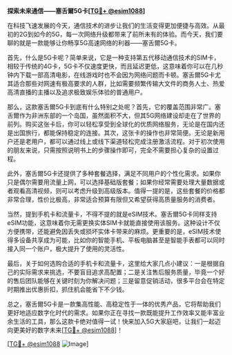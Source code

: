 **探索未来通信——塞舌爾5G卡[[TG💪+ @esim1088](https://t.me/s/esim1088)]**

在科技飞速发展的今天，通信技术的进步让我们的生活变得更加便捷与高效。从最初的2G到如今的5G，每一次网络升级都带来了前所未有的体验。而今天，我们要聊的就是一款能够让你畅享5G高速网络的利器——塞舌爾5G卡。

首先，什么是5G卡呢？简单来说，它是一种支持第五代移动通信技术的SIM卡，相较于传统的4G卡，5G卡不仅速度更快，而且延迟更低，这意味着你可以在几秒钟内下载一部高清电影，在线游戏时也不会因为网络问题而卡顿。塞舌爾5G卡尤其适合那些对网速有极高要求的人群，比如需要频繁传输大文件的商务人士、热爱高清直播的主播以及追求极致娱乐体验的普通用户。

那么，这款塞舌爾5G卡到底有什么特别之处呢？首先，它的覆盖范围非常广。塞舌爾作为非洲东部的一个岛国，虽然面积不大，但其5G网络建设却走在了世界的前列。购买这张卡后，你可以轻松享受到全球化的优质网络服务，无论是在国内还是出国旅行，都能保持稳定的连接。其次，这张卡的操作也非常简便。无论是新用户还是老用户，都可以通过线上或线下渠道轻松完成注册激活流程。对于初次使用的朋友来说，只需按照说明书上的步骤操作即可，完全不需要担心复杂的设置过程。

此外，塞舌爾5G卡还提供了多种套餐选择，满足不同用户的个性化需求。如果你只是偶尔需要用流量上网，可以选择基础版套餐；如果你经常需要处理大量数据或者观看高清视频，则可以考虑升级到高级版本。值得一提的是，这些套餐的价格都非常合理，性价比极高，非常适合预算有限但又希望获得高质量服务的消费者。

当然，提到手机卡和流量卡，不得不提的就是eSIM技术。塞舌爾5G卡同样支持eSIM功能，这意味着你无需更换实体SIM卡就能直接使用该服务。这种设计不仅方便携带，还能避免因丢失或损坏实体卡带来的麻烦。更重要的是，eSIM技术使得多设备共享成为可能，比如你的智能手机、平板电脑甚至是智能手表都可以同时接入同一个账户，极大提升了使用的灵活性。

最后，关于如何选购合适的手机卡和流量卡，这里给大家几点小建议：一是根据自己的实际需求来挑选，不要盲目追求高配置；二是关注售后服务质量，毕竟一个好的售后团队能够在关键时刻为你解决问题；三是留意促销活动，很多平台会在特定时期推出优惠折扣，抓住机会能省下不少钱。

总之，塞舌爾5G卡是一款集高性能、高稳定性于一体的优秀产品，它将帮助我们更好地适应数字化时代的需求。如果你正在寻找一款既能提升工作效率又能丰富业余生活的工具，那么这款卡绝对值得一试！快来加入5G大家庭吧，让我们一起迈向更美好的数字未来[[TG💪+ @esim1088](https://t.me/s/esim1088)]！

[[TG💪+ @esim1088](https://t.me/s/esim1088) ![Image](https://i.postimg.cc/4NQfJmqS/Snipaste-2025-05-13-00-14-12.png)]